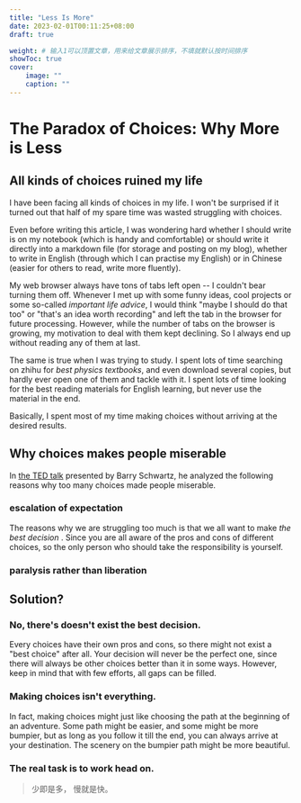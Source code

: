 ```yaml
---
title: "Less Is More"
date: 2023-02-01T00:11:25+08:00
draft: true

weight: # 输入1可以顶置文章，用来给文章展示排序，不填就默认按时间排序
showToc: true
cover:
    image: "" 
    caption: "" 
---
```


# The Paradox of Choices: Why More is Less

## All kinds of choices ruined my life

I have been facing all kinds of choices in my life. I won't be surprised if it turned out that half of my spare time was wasted struggling with choices. 

Even before writing this article, I was wondering hard whether I should write is on my notebook (which is handy and comfortable) or should write it directly into a markdown file (for storage and posting on my blog), whether to write in English (through which I can practise my English) or in Chinese (easier for others to read, write more fluently).

My web browser always have tons of tabs left open -- I couldn't bear turning them off. Whenever I met up with some funny ideas, cool projects or some so-called *important life advice*, I would think "maybe I should do that too" or "that's an idea worth recording" and left the tab in the browser for future processing. However, while the number of tabs on the browser is growing, my motivation to deal with them kept declining. So I always end up without reading any of them at last.

The same is true when I was trying to study. I spent lots of time searching on zhihu for *best physics textbooks*,  and even download several copies, but hardly ever open one of them and tackle with it. I spent lots of time looking for the best reading materials for English learning, but never use the material in the end. 

Basically, I spent most of my time making choices without arriving at the desired results.

## Why choices makes people miserable

In [the TED talk](https://www.ted.com/talks/barry_schwartz_the_paradox_of_choice/) presented by Barry Schwartz, he analyzed the following reasons why too many choices made people miserable.

### escalation of expectation

The reasons why we are struggling too much is that we all want to make *the best decision* . Since you are all aware of the pros and cons of different choices, so the only person who should take the responsibility is yourself. 

### paralysis rather than liberation

## Solution?

### No, there's doesn't exist the best decision.

Every choices have their own pros and cons, so there might not exist a "best choice" after all. Your decision will never be the perfect one, since there will always be other choices better than it in some ways. However, keep in mind that with few efforts, all gaps can be filled. 

### Making choices isn't everything.

In fact, making choices might just like choosing the path at the beginning of an adventure. Some path might be easier, and some might be more bumpier, but as long as you follow it till the end, you can always arrive at your destination. The scenery on the bumpier path might be more beautiful.

### The real task is to work head on.



> 少即是多， 慢就是快。

